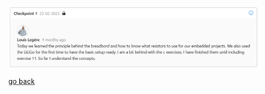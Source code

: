 ![inesFeedbackWeek3](images/inesFeedbackWeek3.png "inesFeedbackWeek3")

[go back](/doc/PersonalDevelopmentPlan.md)
